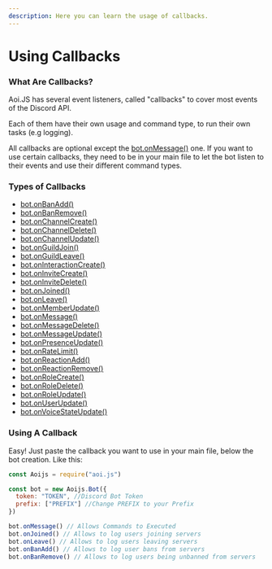 ```yaml
---
description: Here you can learn the usage of callbacks.
---
```


# Using Callbacks

### What Are Callbacks?

Aoi.JS has several event listeners, called "callbacks" to cover most events of the Discord API.

Each of them have their own usage and command type, to run their own tasks \(e.g logging\).

All callbacks are optional except the [bot.onMessage\(\)](../../callbacks/bot.onmessage.md) one. If you want to use certain callbacks, they need to be in your main file to let the bot listen to their events and use their different command types.

### Types of Callbacks

* [bot.onBanAdd\(\) ](../../callbacks/bot.onbanadd.md)
* [bot.onBanRemove\(\)](../../callbacks/bot.onbanremove.md)
* [bot.onChannelCreate\(\) ](../../callbacks/bot.onchannelcreate.md)
* [bot.onChannelDelete\(\)](../../callbacks/bot.onchanneldelete.md)
* [bot.onChannelUpdate\(\) ](../../callbacks/bot.onchannelupdate.md)
* [bot.onGuildJoin\(\) ](../../callbacks/bot.onguildadd.md)
* [bot.onGuildLeave\(\)](../../callbacks/bot.onguildleave.md)
* [bot.onInteractionCreate\(\)](../advanced-guides/slash-commands.md)
* [bot.onInviteCreate\(\) ](../../callbacks/bot.oninvitecreate.md)
* [bot.onInviteDelete\(\)](../../callbacks/bot.oninvitedelete.md)
* [bot.onJoined\(\) ](../../callbacks/bot.onjoined.md)
* [bot.onLeave\(\) ](../../callbacks/bot.onleave.md)
* [bot.onMemberUpdate\(\)](../../callbacks/bot.onmemberupdate.md)
* [bot.onMessage\(\)](../../callbacks/bot.onmessage.md)
* [bot.onMessageDelete\(\)](../../callbacks/bot.onmessagedelete.md)
* [bot.onMessageUpdate\(\)](../../callbacks/bot.onmessageupdate.md)
* [bot.onPresenceUpdate\(\) ](../../callbacks/bot.onpresenceupdate.md)
* [bot.onRateLimit\(\)](../../callbacks/bot.onratelimit.md)
* [bot.onReactionAdd\(\)](../../callbacks/bot.onreactionadd.md)
* [bot.onReactionRemove\(\)](../../callbacks/bot.onreactionremove.md)
* [bot.onRoleCreate\(\) ](../../callbacks/bot.onrolecreate.md)
* [bot.onRoleDelete\(\) ](../../callbacks/bot.onroledelete.md)
* [bot.onRoleUpdate\(\) ](../../callbacks/bot.onroleupdate.md)
* [bot.onUserUpdate\(\) ](../../callbacks/bot.onuserupdate.md)
* [bot.onVoiceStateUpdate\(\) ](../../callbacks/bot.onvoicestateupdate.md)

### Using A Callback

Easy! Just paste the callback you want to use in your main file, below the bot creation. Like this:

```javascript
const Aoijs = require("aoi.js")

const bot = new Aoijs.Bot({
  token: "TOKEN", //Discord Bot Token
  prefix: ["PREFIX"] //Change PREFIX to your Prefix
})

bot.onMessage() // Allows Commands to Executed
bot.onJoined() // Allows to log users joining servers
bot.onLeave() // Allows to log users leaving servers
bot.onBanAdd() // Allows to log user bans from servers
bot.onBanRemove() // Allows to log users being unbanned from servers
```

